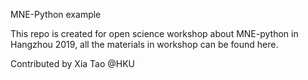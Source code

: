 MNE-Python example

This repo is created for open science workshop about MNE-python in Hangzhou 2019, all the materials in workshop can be found here.

Contributed by Xia Tao @HKU
